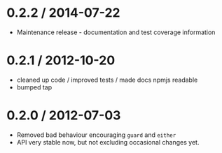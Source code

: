 0.2.2 / 2014-07-22
==================
  * Maintenance release - documentation and test coverage information

0.2.1 / 2012-10-20
==================
  * cleaned up code / improved tests / made docs npmjs readable
  * bumped tap

0.2.0 / 2012-07-03
==================
  * Removed bad behaviour encouraging `guard` and `either`
  * API very stable now, but not excluding occasional changes yet.

